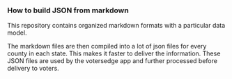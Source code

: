 ### How to build JSON from markdown
This repository contains organized markdown formats with a particular data model. 

The markdown files are then compiled into a lot of json files for every county in each state. This makes it faster to deliver the information. These JSON files are used by the votersedge app and further processed before delivery to voters.

